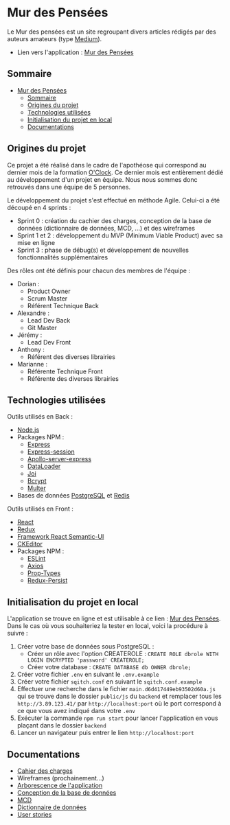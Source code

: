 # Mur des Pensées

Le Mur des pensées est un site regroupant divers articles rédigés par des auteurs amateurs (type [Medium](https://medium.com/france)).

- Lien vers l'application : [Mur des Pensées](http://3.89.123.41/)

## Sommaire

- [Mur des Pensées](#mur-des-pensées)
  - [Sommaire](#sommaire)
  - [Origines du projet](#origines-du-projet)
  - [Technologies utilisées](#technologies-utilisées)
  - [Initialisation du projet en local](#initialisation-du-projet-en-local)
  - [Documentations](#documentations)

## Origines du projet

Ce projet a été réalisé dans le cadre de l'apothéose qui correspond au dernier mois de la formation [O'Clock](https://oclock.io/). Ce dernier mois est entièrement dédié au développement d'un projet en équipe. Nous nous sommes donc retrouvés dans une équipe de 5 personnes.

Le développement du projet s'est effectué en méthode Agile. Celui-ci a été découpé en 4 sprints :

- Sprint 0 : création du cachier des charges, conception de la base de données (dictionnaire de données, MCD, ...) et des wireframes
- Sprint 1 et 2 : développement du MVP (Minimum Viable Product) avec sa mise en ligne
- Sprint 3 : phase de débug(s) et développement de nouvelles fonctionnalités supplémentaires

Des rôles ont été définis pour chacun des membres de l'équipe :

- Dorian :
  - Product Owner
  - Scrum Master
  - Référent Technique Back
- Alexandre :
  - Lead Dev Back
  - Git Master
- Jérémy :
  - Lead Dev Front
- Anthony :
  - Référent des diverses librairies
- Marianne :
  - Référente Technique Front
  - Référente des diverses librairies

## Technologies utilisées

Outils utilisés en Back :

- [Node.js](https://nodejs.org/)
- Packages NPM :
  - [Express](https://www.npmjs.com/package/express)
  - [Express-session](https://www.npmjs.com/package/express-session)
  - [Apollo-server-express](https://www.npmjs.com/package/apollo-server-express)
  - [DataLoader](https://www.npmjs.com/package/dataloader)
  - [Joi](https://www.npmjs.com/package/joi)
  - [Bcrypt](https://www.npmjs.com/package/bcrypt)
  - [Multer](https://www.npmjs.com/package/multer)
- Bases de données [PostgreSQL](https://www.postgresql.org/) et [Redis](https://redis.io/)

Outils utilisés en Front :

- [React](https://fr.reactjs.org/)
- [Redux](https://redux.js.org/)
- [Framework React Semantic-UI](https://react.semantic-ui.com/)
- [CKEditor](https://ckeditor.com/)
- Packages NPM :
  - [ESLint](https://www.npmjs.com/package/eslint)
  - [Axios](https://www.npmjs.com/package/axios)
  - [Prop-Types](https://www.npmjs.com/package/prop-types)
  - [Redux-Persist](https://www.npmjs.com/package/redux-persist)

## Initialisation du projet en local

L'application se trouve en ligne et est utilisable à ce lien : [Mur des Pensées](http://3.89.123.41/). Dans le cas où vous souhaiteriez la tester en local, voici la procédure à suivre :

1. Créer votre base de données sous PostgreSQL :
   - Créer un rôle avec l'option CREATEROLE : `CREATE ROLE dbrole WITH LOGIN ENCRYPTED 'password' CREATEROLE;`
   - Créer votre database : `CREATE DATABASE db OWNER dbrole;`
2. Créer votre fichier `.env` en suivant le `.env.example`
3. Créer votre fichier `sqitch.conf` en suivant le `sqitch.conf.example`
4. Effectuer une recherche dans le fichier `main.d6d417449eb93502d60a.js` qui se trouve dans le dossier `public/js` du `backend` et remplacer tous les `http://3.89.123.41/` par `http://localhost:port` où le port correspond à ce que vous avez indiqué dans votre `.env`
5. Exécuter la commande `npm run start` pour lancer l'application en vous plaçant dans le dossier `backend`
6. Lancer un navigateur puis entrer le lien `http://localhost:port`

## Documentations

- [Cahier des charges](docs/specifications.md)
- Wireframes (prochainement...)
- [Arborescence de l'application](docs/tree_structure.png)
- [Conception de la base de données](docs/database_conception.md)
- [MCD](docs/MCD.svg)
- [Dictionnaire de données](docs/data_dictionary.md)
- [User stories](docs/user_stories.md)
